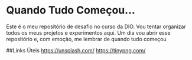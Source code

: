 # Quando Tudo Começou...
Este é o meu repositório de desafio no curso da DIO. Vou tentar organizar todos os meus projetos e experimentos aqui. Um dia vou abrir esse repositório e, com emoção, me lembrar de quando tudo começou

##Links Úteis
https://unsplash.com/
https://tinypng.com/
